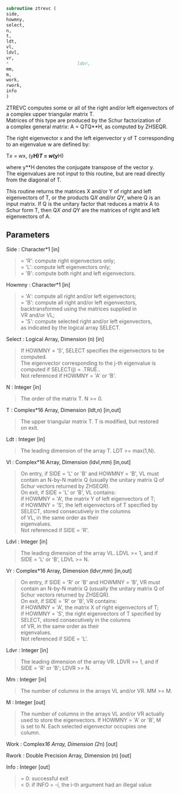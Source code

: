 ```fortran  
subroutine ztrevc (  
side,  
howmny,  
select,  
n,  
t,  
ldt,  
vl,  
ldvl,  
vr,  
*                          ldvr,  
mm,  
m,  
work,  
rwork,  
info  
)  
```  
  
ZTREVC computes some or all of the right and/or left eigenvectors of  
a complex upper triangular matrix T.  
Matrices of this type are produced by the Schur factorization of  
a complex general matrix:  A = Q*T*Q**H, as computed by ZHSEQR.  
  
The right eigenvector x and the left eigenvector y of T corresponding  
to an eigenvalue w are defined by:  
  
T*x = w*x,     (y**H)*T = w*(y**H)  
  
where y**H denotes the conjugate transpose of the vector y.  
The eigenvalues are not input to this routine, but are read directly  
from the diagonal of T.  
  
This routine returns the matrices X and/or Y of right and left  
eigenvectors of T, or the products Q*X and/or Q*Y, where Q is an  
input matrix.  If Q is the unitary factor that reduces a matrix A to  
Schur form T, then Q*X and Q*Y are the matrices of right and left  
eigenvectors of A.  
  
## Parameters  
Side : Character*1 [in]  
> = 'R':  compute right eigenvectors only;  
> = 'L':  compute left eigenvectors only;  
> = 'B':  compute both right and left eigenvectors.  
  
Howmny : Character*1 [in]  
> = 'A':  compute all right and/or left eigenvectors;  
> = 'B':  compute all right and/or left eigenvectors,  
> backtransformed using the matrices supplied in  
> VR and/or VL;  
> = 'S':  compute selected right and/or left eigenvectors,  
> as indicated by the logical array SELECT.  
  
Select : Logical Array, Dimension (n) [in]  
> If HOWMNY = 'S', SELECT specifies the eigenvectors to be  
> computed.  
> The eigenvector corresponding to the j-th eigenvalue is  
> computed if SELECT(j) = .TRUE..  
> Not referenced if HOWMNY = 'A' or 'B'.  
  
N : Integer [in]  
> The order of the matrix T. N >= 0.  
  
T : Complex*16 Array, Dimension (ldt,n) [in,out]  
> The upper triangular matrix T.  T is modified, but restored  
> on exit.  
  
Ldt : Integer [in]  
> The leading dimension of the array T. LDT >= max(1,N).  
  
Vl : Complex*16 Array, Dimension (ldvl,mm) [in,out]  
> On entry, if SIDE = 'L' or 'B' and HOWMNY = 'B', VL must  
> contain an N-by-N matrix Q (usually the unitary matrix Q of  
> Schur vectors returned by ZHSEQR).  
> On exit, if SIDE = 'L' or 'B', VL contains:  
> if HOWMNY = 'A', the matrix Y of left eigenvectors of T;  
> if HOWMNY = 'S', the left eigenvectors of T specified by  
> SELECT, stored consecutively in the columns  
> of VL, in the same order as their  
> eigenvalues.  
> Not referenced if SIDE = 'R'.  
  
Ldvl : Integer [in]  
> The leading dimension of the array VL.  LDVL >= 1, and if  
> SIDE = 'L' or 'B', LDVL >= N.  
  
Vr : Complex*16 Array, Dimension (ldvr,mm) [in,out]  
> On entry, if SIDE = 'R' or 'B' and HOWMNY = 'B', VR must  
> contain an N-by-N matrix Q (usually the unitary matrix Q of  
> Schur vectors returned by ZHSEQR).  
> On exit, if SIDE = 'R' or 'B', VR contains:  
> if HOWMNY = 'A', the matrix X of right eigenvectors of T;  
> if HOWMNY = 'S', the right eigenvectors of T specified by  
> SELECT, stored consecutively in the columns  
> of VR, in the same order as their  
> eigenvalues.  
> Not referenced if SIDE = 'L'.  
  
Ldvr : Integer [in]  
> The leading dimension of the array VR.  LDVR >= 1, and if  
> SIDE = 'R' or 'B'; LDVR >= N.  
  
Mm : Integer [in]  
> The number of columns in the arrays VL and/or VR. MM >= M.  
  
M : Integer [out]  
> The number of columns in the arrays VL and/or VR actually  
> used to store the eigenvectors.  If HOWMNY = 'A' or 'B', M  
> is set to N.  Each selected eigenvector occupies one  
> column.  
  
Work : Complex*16 Array, Dimension (2*n) [out]  
  
Rwork : Double Precision Array, Dimension (n) [out]  
  
Info : Integer [out]  
> = 0:  successful exit  
> < 0:  if INFO = -i, the i-th argument had an illegal value  
  
